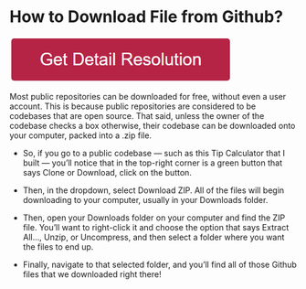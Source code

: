 # How to Download File from Github?

[![how to download file from github](redd.png)](https://github.com/workvibes/how.to.download.file.from.github)



Most public repositories can be downloaded for free, without even a user account. This is because public repositories are considered to be codebases that are open source. That said, unless the owner of the codebase checks a box otherwise, their codebase can be downloaded onto your computer, packed into a .zip file.

* So, if you go to a public codebase — such as this Tip Calculator that I built — you’ll notice that in the top-right corner is a green button that says Clone or Download, click on the button.

* Then, in the dropdown, select Download ZIP. All of the files will begin downloading to your computer, usually in your Downloads folder.

* Then, open your Downloads folder on your computer and find the ZIP file. You’ll want to right-click it and choose the option that says Extract All…, Unzip, or Uncompress, and then select a folder where you want the files to end up.

* Finally, navigate to that selected folder, and you’ll find all of those Github files that we downloaded right there!
